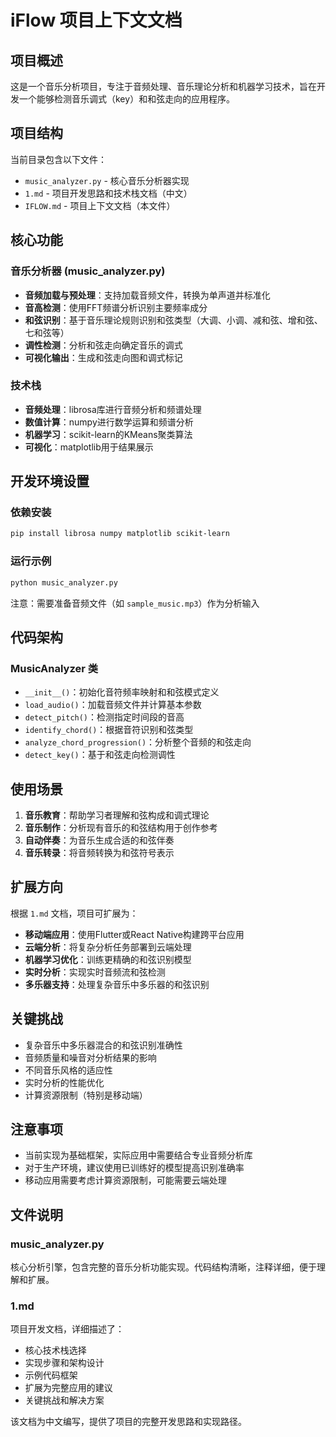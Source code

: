 # iFlow 项目上下文文档

## 项目概述

这是一个音乐分析项目，专注于音频处理、音乐理论分析和机器学习技术，旨在开发一个能够检测音乐调式（key）和和弦走向的应用程序。

## 项目结构

当前目录包含以下文件：
- `music_analyzer.py` - 核心音乐分析器实现
- `1.md` - 项目开发思路和技术栈文档（中文）
- `IFLOW.md` - 项目上下文文档（本文件）

## 核心功能

### 音乐分析器 (music_analyzer.py)
- **音频加载与预处理**：支持加载音频文件，转换为单声道并标准化
- **音高检测**：使用FFT频谱分析识别主要频率成分
- **和弦识别**：基于音乐理论规则识别和弦类型（大调、小调、减和弦、增和弦、七和弦等）
- **调性检测**：分析和弦走向确定音乐的调式
- **可视化输出**：生成和弦走向图和调式标记

### 技术栈
- **音频处理**：librosa库进行音频分析和频谱处理
- **数值计算**：numpy进行数学运算和频谱分析
- **机器学习**：scikit-learn的KMeans聚类算法
- **可视化**：matplotlib用于结果展示

## 开发环境设置

### 依赖安装
```bash
pip install librosa numpy matplotlib scikit-learn
```

### 运行示例
```bash
python music_analyzer.py
```

注意：需要准备音频文件（如 `sample_music.mp3`）作为分析输入

## 代码架构

### MusicAnalyzer 类
- `__init__()`：初始化音符频率映射和和弦模式定义
- `load_audio()`：加载音频文件并计算基本参数
- `detect_pitch()`：检测指定时间段的音高
- `identify_chord()`：根据音符识别和弦类型
- `analyze_chord_progression()`：分析整个音频的和弦走向
- `detect_key()`：基于和弦走向检测调性

## 使用场景

1. **音乐教育**：帮助学习者理解和弦构成和调式理论
2. **音乐制作**：分析现有音乐的和弦结构用于创作参考
3. **自动伴奏**：为音乐生成合适的和弦伴奏
4. **音乐转录**：将音频转换为和弦符号表示

## 扩展方向

根据 `1.md` 文档，项目可扩展为：
- **移动端应用**：使用Flutter或React Native构建跨平台应用
- **云端分析**：将复杂分析任务部署到云端处理
- **机器学习优化**：训练更精确的和弦识别模型
- **实时分析**：实现实时音频流和弦检测
- **多乐器支持**：处理复杂音乐中多乐器的和弦识别

## 关键挑战

- 复杂音乐中多乐器混合的和弦识别准确性
- 音频质量和噪音对分析结果的影响
- 不同音乐风格的适应性
- 实时分析的性能优化
- 计算资源限制（特别是移动端）

## 注意事项

- 当前实现为基础框架，实际应用中需要结合专业音频分析库
- 对于生产环境，建议使用已训练好的模型提高识别准确率
- 移动应用需要考虑计算资源限制，可能需要云端处理

## 文件说明

### music_analyzer.py
核心分析引擎，包含完整的音乐分析功能实现。代码结构清晰，注释详细，便于理解和扩展。

### 1.md
项目开发文档，详细描述了：
- 核心技术栈选择
- 实现步骤和架构设计
- 示例代码框架
- 扩展为完整应用的建议
- 关键挑战和解决方案

该文档为中文编写，提供了项目的完整开发思路和实现路径。